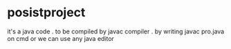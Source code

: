 # posistproject
it's a java code . to be compiled by javac compiler .
by writing
javac pro.java on cmd
or
we can use any java editor 
